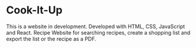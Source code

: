 # Cook-It-Up
This is a website in development. 
Developed with HTML, CSS, JavaScript and React.
Recipe Website for searching recipes, create a shopping list and export the list or the recipe as a PDF.
